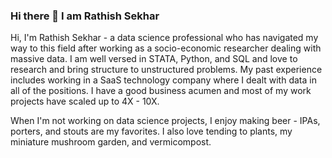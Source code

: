### Hi there 👋 I am Rathish Sekhar

Hi, I'm Rathish Sekhar - a data science professional who has navigated my way to this field after working as a socio-economic researcher dealing with massive data. I am well versed in STATA, Python, and SQL and love to research and bring structure to unstructured problems. My past experience includes working in a SaaS technology company where I dealt with data in all of the positions. I have a good business acumen and most of my work projects have scaled up to 4X - 10X. 

When I'm not working on data science projects, I enjoy making beer - IPAs, porters, and stouts are my favorites. I also love tending to plants, my miniature mushroom garden, and vermicompost.

<!--
**rathishsekhar/rathishsekhar** is a ✨ _special_ ✨ repository because its `README.md` (this file) appears on your GitHub profile.

Here are some ideas to get you started:

- 🔭 I’m currently working on ...
- 🌱 I’m currently learning ... Deep Learning
- 👯 I’m looking to collaborate on ... Datasciences for soci
- 🤔 I’m looking for help with ...
- 💬 Ask me about ...
- 📫 How to reach me: ...
- 😄 Pronouns: ...
- ⚡ Fun fact: ...
-->
